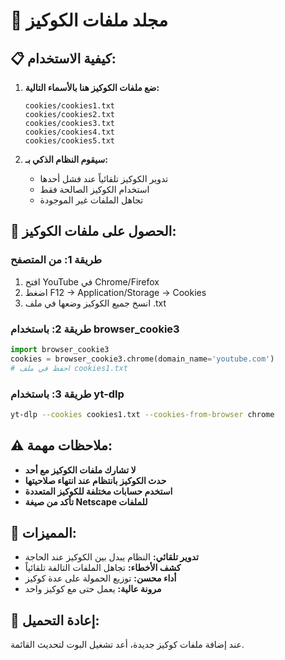 # 🍪 مجلد ملفات الكوكيز

## 📋 كيفية الاستخدام:

1. **ضع ملفات الكوكيز هنا بالأسماء التالية:**
   ```
   cookies/cookies1.txt
   cookies/cookies2.txt
   cookies/cookies3.txt
   cookies/cookies4.txt
   cookies/cookies5.txt
   ```

2. **سيقوم النظام الذكي بـ:**
   - تدوير الكوكيز تلقائياً عند فشل أحدها
   - استخدام الكوكيز الصالحة فقط
   - تجاهل الملفات غير الموجودة

## 🔧 الحصول على ملفات الكوكيز:

### طريقة 1: من المتصفح
1. افتح YouTube في Chrome/Firefox
2. اضغط F12 → Application/Storage → Cookies
3. انسخ جميع الكوكيز وضعها في ملف .txt

### طريقة 2: باستخدام browser_cookie3
```python
import browser_cookie3
cookies = browser_cookie3.chrome(domain_name='youtube.com')
# احفظ في ملف cookies1.txt
```

### طريقة 3: باستخدام yt-dlp
```bash
yt-dlp --cookies cookies1.txt --cookies-from-browser chrome
```

## ⚠️ ملاحظات مهمة:

- **لا تشارك ملفات الكوكيز مع أحد**
- **حدث الكوكيز بانتظام عند انتهاء صلاحيتها**
- **استخدم حسابات مختلفة للكوكيز المتعددة**
- **تأكد من صيغة Netscape للملفات**

## 🚀 المميزات:

- **تدوير تلقائي:** النظام يبدل بين الكوكيز عند الحاجة
- **كشف الأخطاء:** تجاهل الملفات التالفة تلقائياً
- **أداء محسن:** توزيع الحمولة على عدة كوكيز
- **مرونة عالية:** يعمل حتى مع كوكيز واحد

## 🔄 إعادة التحميل:

عند إضافة ملفات كوكيز جديدة، أعد تشغيل البوت لتحديث القائمة.